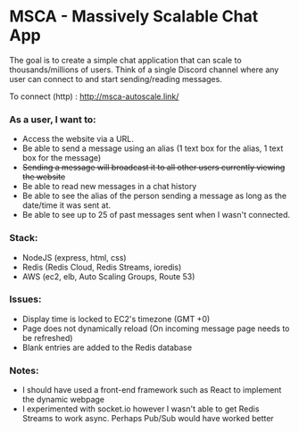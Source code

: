 # MSCA - Massively Scalable Chat App

The goal is to create a simple chat application that can scale to thousands/millions of users.
Think of a single Discord channel where any user can connect to and start sending/reading messages.

To connect (http) : http://msca-autoscale.link/

### As a user, I want to:
- Access the website via a URL.
- Be able to send a message using an alias (1 text box for the alias, 1 text box for the message)
- ~~Sending a message will broadcast it to all other users currently viewing the website~~
- Be able to read new messages in a chat history
- Be able to see the alias of the person sending a message as long as the date/time it was sent at.
- Be able to see up to 25 of past messages sent when I wasn't connected.

### Stack:
- NodeJS (express, html, css)
- Redis (Redis Cloud, Redis Streams, ioredis)
- AWS (ec2, elb, Auto Scaling Groups, Route 53)

### Issues: 
- Display time is locked to EC2's timezone (GMT +0)
- Page does not dynamically reload (On incoming message page needs to be refreshed)
- Blank entries are added to the Redis database

### Notes:
- I should have used a front-end framework such as React to implement the dynamic webpage
- I experimented with socket.io however I wasn't able to get Redis Streams to work async. Perhaps Pub/Sub would have worked better
